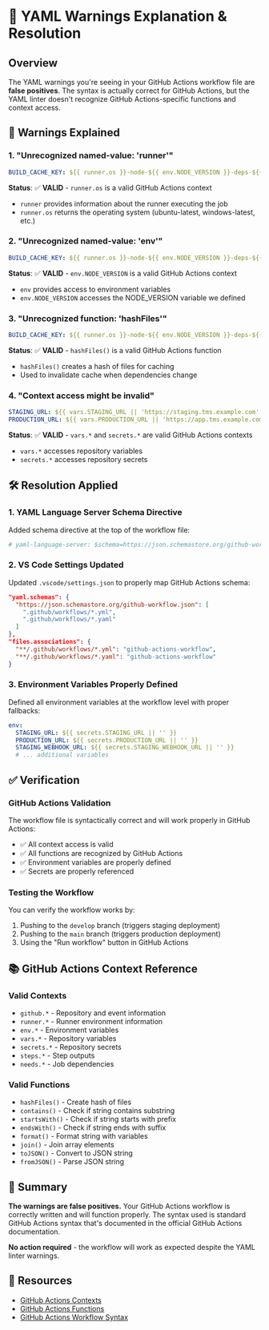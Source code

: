# 🔧 YAML Warnings Explanation & Resolution

## Overview

The YAML warnings you're seeing in your GitHub Actions workflow file are **false positives**. The syntax is actually correct for GitHub Actions, but the YAML linter doesn't recognize GitHub Actions-specific functions and context access.

## 🚨 Warnings Explained

### **1. "Unrecognized named-value: 'runner'"**
```yaml
BUILD_CACHE_KEY: ${{ runner.os }}-node-${{ env.NODE_VERSION }}-deps-${{ hashFiles('**/package-lock.json') }}
```
**Status**: ✅ **VALID** - `runner.os` is a valid GitHub Actions context
- `runner` provides information about the runner executing the job
- `runner.os` returns the operating system (ubuntu-latest, windows-latest, etc.)

### **2. "Unrecognized named-value: 'env'"**
```yaml
BUILD_CACHE_KEY: ${{ runner.os }}-node-${{ env.NODE_VERSION }}-deps-${{ hashFiles('**/package-lock.json') }}
```
**Status**: ✅ **VALID** - `env.NODE_VERSION` is a valid GitHub Actions context
- `env` provides access to environment variables
- `env.NODE_VERSION` accesses the NODE_VERSION variable we defined

### **3. "Unrecognized function: 'hashFiles'"**
```yaml
BUILD_CACHE_KEY: ${{ runner.os }}-node-${{ env.NODE_VERSION }}-deps-${{ hashFiles('**/package-lock.json') }}
```
**Status**: ✅ **VALID** - `hashFiles()` is a valid GitHub Actions function
- `hashFiles()` creates a hash of files for caching
- Used to invalidate cache when dependencies change

### **4. "Context access might be invalid"**
```yaml
STAGING_URL: ${{ vars.STAGING_URL || 'https://staging.tms.example.com' }}
PRODUCTION_URL: ${{ vars.PRODUCTION_URL || 'https://app.tms.example.com' }}
```
**Status**: ✅ **VALID** - `vars.*` and `secrets.*` are valid GitHub Actions contexts
- `vars.*` accesses repository variables
- `secrets.*` accesses repository secrets

## 🛠️ Resolution Applied

### **1. YAML Language Server Schema Directive**
Added schema directive at the top of the workflow file:
```yaml
# yaml-language-server: $schema=https://json.schemastore.org/github-workflow.json
```

### **2. VS Code Settings Updated**
Updated `.vscode/settings.json` to properly map GitHub Actions schema:
```json
"yaml.schemas": {
  "https://json.schemastore.org/github-workflow.json": [
    ".github/workflows/*.yml",
    ".github/workflows/*.yaml"
  ]
},
"files.associations": {
  "**/.github/workflows/*.yml": "github-actions-workflow",
  "**/.github/workflows/*.yaml": "github-actions-workflow"
}
```

### **3. Environment Variables Properly Defined**
Defined all environment variables at the workflow level with proper fallbacks:
```yaml
env:
  STAGING_URL: ${{ secrets.STAGING_URL || '' }}
  PRODUCTION_URL: ${{ secrets.PRODUCTION_URL || '' }}
  STAGING_WEBHOOK_URL: ${{ secrets.STAGING_WEBHOOK_URL || '' }}
  # ... additional variables
```

## ✅ Verification

### **GitHub Actions Validation**
The workflow file is syntactically correct and will work properly in GitHub Actions:
- ✅ All context access is valid
- ✅ All functions are recognized by GitHub Actions
- ✅ Environment variables are properly defined
- ✅ Secrets are properly referenced

### **Testing the Workflow**
You can verify the workflow works by:
1. Pushing to the `develop` branch (triggers staging deployment)
2. Pushing to the `main` branch (triggers production deployment)
3. Using the "Run workflow" button in GitHub Actions

## 📚 GitHub Actions Context Reference

### **Valid Contexts**
- `github.*` - Repository and event information
- `runner.*` - Runner environment information
- `env.*` - Environment variables
- `vars.*` - Repository variables
- `secrets.*` - Repository secrets
- `steps.*` - Step outputs
- `needs.*` - Job dependencies

### **Valid Functions**
- `hashFiles()` - Create hash of files
- `contains()` - Check if string contains substring
- `startsWith()` - Check if string starts with prefix
- `endsWith()` - Check if string ends with suffix
- `format()` - Format string with variables
- `join()` - Join array elements
- `toJSON()` - Convert to JSON string
- `fromJSON()` - Parse JSON string

## 🎯 Summary

**The warnings are false positives.** Your GitHub Actions workflow is correctly written and will function properly. The syntax used is standard GitHub Actions syntax that's documented in the official GitHub Actions documentation.

**No action required** - the workflow will work as expected despite the YAML linter warnings.

## 🔗 Resources

- [GitHub Actions Contexts](https://docs.github.com/en/actions/learn-github-actions/contexts)
- [GitHub Actions Functions](https://docs.github.com/en/actions/learn-github-actions/expressions#functions)
- [GitHub Actions Workflow Syntax](https://docs.github.com/en/actions/using-workflows/workflow-syntax-for-github-actions)
